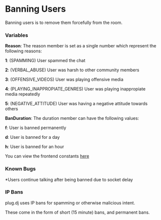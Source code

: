 # Banning Users


Banning users is to remove them forcefully from the room.

### Variables


**Reason**: The reason member is set as a single number which represent the following reasons:

**1**: (SPAMMING) User spammed the chat

**2**: (VERBAL_ABUSE) User was harsh to other community members

**3**: (OFFENSIVE_VIDEOS) User was playing offensive media

**4**: (PLAYING_INAPPROPIATE_GENRES) User was playing inappropiate media repeatedly

**5**: (NEGATIVE_ATTITUDE) User was having a negative attitude towards others



**BanDuration**: The duration member can have the following values:

**f**: User is banned permanently

**d**: User is banned for a day

**h**: User is banned for an hour

You can view the frontend constants [here](/api/constants.md)


### Known Bugs

*Users continue talking after being banned due to socket delay

### IP Bans

plug.dj uses IP bans for spamming or otherwise malicious intent.

These come in the form of short (15 minute) bans, and permanent bans.
